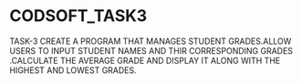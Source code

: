 # CODSOFT_TASK3
TASK-3 CREATE A PROGRAM THAT MANAGES STUDENT GRADES.ALLOW USERS TO INPUT STUDENT NAMES AND THIR CORRESPONDING GRADES .CALCULATE THE AVERAGE GRADE AND DISPLAY IT ALONG WITH THE HIGHEST AND LOWEST GRADES.
